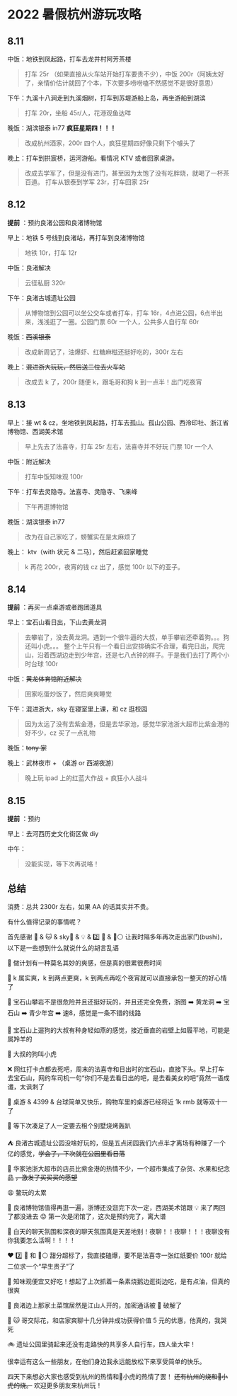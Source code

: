 # 2022 暑假杭州游玩攻略

## 8.11

中饭：地铁到凤起路，打车去龙井村阿芳茶楼

> 打车 25r （如果直接从火车站开始打车要贵不少），中饭 200r（阿姨太好了，亲情价估计就回了个本，下次要多唠唠嗑不然感觉不是很好意思）

下午：九溪十八涧走到九溪烟树，打车到苏堤游船上岛，再坐游船到湖滨

> 打车 20r，坐船 45r/人，花港观鱼达咩

晚饭：湖滨银泰 in77 **疯狂星期四！！！**

> 改成杭州酒家，200r 四个人，疯狂星期四好像只剩下个噱头了

晚上：打车到拱宸桥，运河游船。看情况 KTV 或者回家桌游。

> 改成去学军了，但是没有进门，甚至因为太饱了没有吃胖烧，就喝了一杯茶百道。
打车从银泰到学军 23r，打车回家 25r

## 8.12

**提前** ：预约良渚公园和良渚博物馆

早上：地铁 5 号线到良渚站，再打车到良渚博物馆

> 地铁 10r，打车 12r

中饭：良渚解决

> 云径私厨 320r

下午：良渚古城遗址公园

> 从博物馆到公园可以坐公交车或者打车，打车 16r，4点进公园，6点半出来，浅浅逛了一圈。公园门票 60r 一个人，公共多人自行车 60r

晚饭：~~西溪银泰~~

> 改成新周记了，油爆虾、红糖麻糍还挺好吃的，300r 左右

晚上：~~混进浙大玩玩，然后送二位去火车站~~

> 改成去 k 了，200r 随便 k，跟毛哥和狗 k 到一点半！出门吃夜宵

## 8.13

早上：接 wt & cz，坐地铁到凤起路，打车去孤山。孤山公园、西泠印社、浙江省博物馆、西湖美术馆

> 早上先去了法喜寺，打车 25r 左右，法喜寺并不好玩 门票 10r 一个人

中饭：附近解决

> 打车中饭知味观 100r

下午：打车去灵隐寺。法喜寺、灵隐寺、飞来峰

> 下午再逛博物馆

晚饭：湖滨银泰 in77

> 改为在自己家吃了，螃蟹实在是太麻烦了

晚上： ktv（with 状元 & 二马），然后赶紧回家睡觉

> k 再花 200r，夜宵的钱 cz 出了，感觉 100r 以下的亚子。

## 8.14

**提前** ：再买一点桌游或者跑团道具

早上：宝石山看日出，下山去黄龙洞

> 去攀岩了，没去黄龙洞。遇到一个很牛逼的大叔，单手攀岩还牵着狗。。。狗还叫小虎。。。
整个上午只有一个看日出安排确实不合理，看完日出，爬完山，沿着西湖边走到少年宫，还是七八点钟的样子。于是我们去打了两个小时台球 100r

中饭：~~黄龙体育馆附近解决~~

> 回家吃蛋炒饭了，然后爽爽睡觉

下午：混进浙大，sky 在寝室里上课，和 cz 逛校园

> 因为太远了没有去紫金港，但是去华家池，感觉华家池浙大超市比紫金港的好不少，cz 买了一点礼物

晚饭：~~tony 家~~

晚上：武林夜市 + （桌游 or 西湖夜游）

> 晚上玩 ipad 上的红蓝大作战 + 疯狂小人战斗

## 8.15

**提前** ：预约

早上：去河西历史文化街区做 diy

中午：

> 没能实现，等下次再说咯！


## 总结

消费：总共 2300r 左右，如果 AA 的话其实并不贵。

有什么值得记录的事情呢？

首先感谢 :dog: & :cat: & sky:stars: & :bulb: & :two: :horse: & :muscle::white_circle: 让我时隔多年再次走出家门(bushi)，以下是一些想到什么就说什么的胡言乱语

:bookmark_tabs: 做计划有一种莫名其妙的爽感，但是真的很累很费时间

:microphone: k 属实爽，k 到两点更爽，k 到两点再吃个夜宵就可以直接承包一整天的好心情了

:volcano: 宝石山攀岩不是很危险并且还挺好玩的，并且还完全免费，浙图 :arrow_right: 黄龙洞 :arrow_right: 宝石山 :arrow_right: 青少年宫 :arrow_right: 速8，感觉是一条不错的线路

:sunrise_over_mountains: 宝石山上遛狗的大叔有种身轻如燕的感觉，接近垂直的岩壁上如履平地，可能是属羚羊的

:dog: 大叔的狗叫小虎

:x: 网红打卡点都去死吧，周末的法喜寺和日出时的宝石山，直接下头。早上打车去宝石山，网约车司机一句“你们不是去看日出的吧，是去看美女的吧”竟然一语成谶，太讽刺了

:slot_machine: 桌游 & 4399 & 台球简单又快乐，购物车里的桌游已经将近 1k rmb 就等双十一了

:meat_on_bone: 等下次凑足了人一定要去租个别墅烧烤轰趴

:tent: 良渚古城遗址公园没啥好玩的，但是五点闭园我们六点半才离场有种赚了一个亿的感觉，~~学会了，下次就在公园里看日落~~

:department_store: 华家池浙大超市的店员比紫金港的热情不少，一个超市集成了杂货、水果和纪念品 ~~，激发了买买买的愿望~~

:tired_face: 鳖玩的太累

:hotel: 良渚博物馆值得再逛一遍，浙博还没逛完下次一定，西湖美术馆跟 :bulb: 来了两回了都没进去 :rage: 第一次是闭馆了，这次是预约完了，离大谱

:rainbow: 白天的聊天氛围和深夜的聊天氛围真是天差地别！夜聊！！夜聊！！！夜聊没有你我要怎么活啊！！！！

:heart: :two: :horse: 和 :muscle::white_circle: 甜分超标了，我直接磕爆，要不是法喜寺一张红纸要价 100r 就给二位求一个“早生贵子”了

:ramen: 知味观便宜又好吃！想起了上次抓着一条素烧鹅边逛街边吃，是有点油，但真的很爽

:rice: 良渚边上那家土菜馆居然是江山人开的，加密通话被 :dog: 破解了

:peach: :cat: 哥交际花，和店家爽聊十几分钟并成功获得价值 5 元的优惠，他真的，我哭死

:bike: 遗址公园里骑起来还没有走路快的共享多人自行车，四人坐大牢！

很幸运有这么一些朋友，在他们身边我永远能放松下来享受简单的快乐。

四天下来想必大家也感受到杭州的热情和:dog:小虎的热情了罢！ ~~还有杭州的烧和:dog:小虎的烧。~~ 欢迎更多朋友来杭州玩！